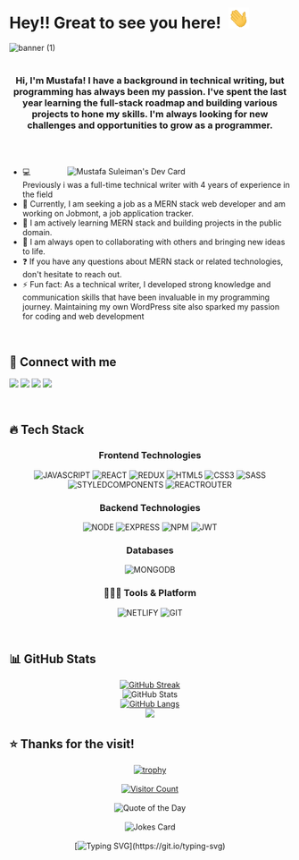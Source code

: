 <!--
**Mustafa-Suleiman/Mustafa-Suleiman** is a ✨ _special_ ✨ repository because its `README.md` (this file) appears on your GitHub profile.

Here are some ideas to get you started:

- 🔭 I’m currently working on ...
- 🌱 I’m currently learning ...
- 👯 I’m looking to collaborate on ...
- 🤔 I’m looking for help with ...
- 💬 Ask me about ...
- 📫 How to reach me: ...
- 😄 Pronouns: ...
- ⚡ Fun fact: ...
-->
<!-- [![Linkedin Badge](https://img.shields.io/badge/-Mustafa-Suleiman-blue?style=flat-square&logo=Linkedin&logoColor=white&link=https://www.linkedin.com/in/mustafa-suleiman)](https://www.linkedin.com/in/mustafa-suleiman)  -->

# Hey!! Great to see you here!&ensp;<img src="./wave.gif" width="37px" height="37px" />

![banner (1)](https://user-images.githubusercontent.com/76626529/185743060-d78e7a84-2079-4e45-a634-a0215431e921.png)
<br />
<br />

### <div align="center">Hi, I'm Mustafa! I have a background in technical writing, but programming has always been my passion. I've spent the last year learning the full-stack roadmap and building various projects to hone my skills. I'm always looking for new challenges and opportunities to grow as a programmer.</div>  
<br />
<br />

<a href="https://app.daily.dev/Mustafa-Suleiman"><img src="https://api.daily.dev/devcards/96b25b1be45449c0852c9b724ed8914d.png?r=1us" width="400" alt="Mustafa Suleiman's Dev Card" align="right"/></a>

- 💻 Previously i was a full-time technical writer with 4 years of experience in the field
- 🚀 Currently, I am seeking a job as a MERN stack web developer and am working on Jobmont, a job application tracker.
- 🌱 I am actively learning MERN stack and building projects in the public domain.
- 👯 I am always open to collaborating with others and bringing new ideas to life.
- ❓  If you have any questions about MERN stack or related technologies, don't hesitate to reach out.
- ⚡ Fun fact: As a technical writer, I developed strong knowledge and communication skills that have been invaluable in my programming journey. Maintaining my own WordPress site also sparked my passion for coding and web development
<br />

## 🤗 Connect with me

[<img src="https://img.shields.io/badge/LinkedIn-0077B5?style=for-the-badge&logo=linkedin&logoColor=white" />](https://www.linkedin.com/in/Mustafa-Suleiman)
[<img src="https://img.shields.io/badge/Twitter-1DA1F2?style=for-the-badge&logo=twitter&logoColor=white" />](https://twitter.com/Mustafa_Suleimn)
[<img src="https://img.shields.io/badge/Gmail-D14836?style=for-the-badge&logo=gmail&logoColor=white" />](mailto:mustafa.mohammad.dk@gmail.com)
[<img src="https://img.shields.io/badge/-LeetCode-FFA116?style=for-the-badge&logo=LeetCode&logoColor=black" />](https://leetcode.com/Mustafa-Suleiman/)

<!--<span> [𝐏𝐨𝐫𝐭𝐟𝐨𝐥𝐢𝐨 𝐖𝐞𝐛𝐬𝐢𝐭𝐞](http://ayushkanduri.dev)&emsp;|&emsp;[𝐑𝐞𝐬𝐮𝐦𝐞](http://ayushkanduri.dev/resume) </span>-->

<br />

## 🔥 Tech Stack

<div align="center">
  
### Frontend Technologies
![JAVASCRIPT](https://img.shields.io/badge/JavaScript-323330?style=for-the-badge&logo=javascript&logoColor=F7DF1E)
![REACT](https://img.shields.io/badge/React-20232A?style=for-the-badge&logo=react&logoColor=61DAFB)
![REDUX](https://img.shields.io/badge/Redux-593D88?style=for-the-badge&logo=redux&logoColor=white)
![HTML5](https://img.shields.io/badge/HTML5-E34F26?style=for-the-badge&logo=html5&logoColor=white)
![CSS3](https://img.shields.io/badge/CSS3-1572B6?style=for-the-badge&logo=css3&logoColor=white)
![SASS](https://img.shields.io/badge/Sass-CC6699?style=for-the-badge&logo=sass&logoColor=white)
![STYLEDCOMPONENTS](https://img.shields.io/badge/styled--components-DB7093?style=for-the-badge&logo=styled-components&logoColor=white)
![REACTROUTER](https://img.shields.io/badge/React_Router-CA4245?style=for-the-badge&logo=react-router&logoColor=white)

### Backend Technologies
![NODE](https://img.shields.io/badge/Node.js-43853D?style=for-the-badge&logo=node.js&logoColor=white)
![EXPRESS](https://img.shields.io/badge/Express.js-404D59?style=for-the-badge)
![NPM](https://img.shields.io/badge/NPM-%23000000.svg?style=for-the-badge&logo=npm&logoColor=white)
![JWT](https://img.shields.io/badge/json%20web%20tokens-323330?style=for-the-badge&logo=json-web-tokens&logoColor=pink)

### Databases 
![MONGODB](https://img.shields.io/badge/MongoDB-4EA94B?style=for-the-badge&logo=mongodb&logoColor=white)

### 🧑🏻‍💻 Tools & Platform
![NETLIFY](https://img.shields.io/badge/Netlify-00C7B7?style=for-the-badge&logo=netlify&logoColor=white)
![GIT](https://img.shields.io/badge/GIT-E44C30?style=for-the-badge&logo=git&logoColor=white)
  
  </div>

<br />

## 📊 GitHub Stats

<div align="center">

[![GitHub Streak](https://github-readme-streak-stats.herokuapp.com?user=mustafa-suleiman&theme=radical&hide_border=true&date_format=M%20j%5B%2C%20Y%5D)](https://git.io/streak-stats)
<br />
![GitHub Stats](https://github-readme-stats.vercel.app/api?username=mustafa-suleiman&theme=radical&show_icons=true&hide_border=true)
<br />
[![GitHub Langs](https://github-readme-stats.vercel.app/api/top-langs/?username=mustafa-suleiman&theme=radical&hide_border=true&layout=compact)](https://github.com/Ayush-Kanduri/github-readme-stats)
<br />
<img src="https://activity-graph.herokuapp.com/graph?username=mustafa-suleiman&bg_color=0f2d3d&color=1cadfb&line=1cadfb&point=1cadfb&area=true&hide_border=true">

</div>

## ⭐ Thanks for the visit!

<div align="center">

[![trophy](https://github-profile-trophy.vercel.app/?username=mustafa-suleiman&theme=radical)](https://github.com/mustafa-suleiman)
<br />
<br />
[![Visitor Count](https://visitcount.itsvg.in/api?id=mustafa-suleiman&icon=0&color=0)](https://visitcount.itsvg.in)
<br />
<br />
![Quote of the Day](https://quotes-github-readme.vercel.app/api?type=vertical&theme=radical)
<br />
<br /> 
![Jokes Card](https://readme-jokes.vercel.app/api?hideBorder&theme=blueberry)
<br />
<br /> 
[![Typing SVG](https://readme-typing-svg.herokuapp.com?font=Fira+Code&duration=3000&pause=1000&color=A5F8F2&center=true&vCenter=true&multiline=true&width=700&height=100&lines=Nothing+in+this+world+can+take+the+place+of+persistence.+;the+world+is+full+of+educated+derelicts.)](https://git.io/typing-svg)
  
</div>
